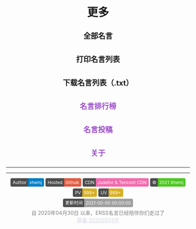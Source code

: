 <!-- Start more.html -->
<div data-id="page.more">
    <style>
        .github-badge[data-id="page.more"] {
            display: inline-block;
            border-radius: 4px;
            text-shadow: none;
            font-size: 12px;
            color: #fff;
            line-height: 15px;
            background-color: #ABBAC3;
            margin-bottom: 5px;
        }
        .github-badge[data-id="page.more"] .badge-subject[data-id="page.more"] {
            display: inline-block;
            background-color: #4D4D4D;
            padding: 4px 4px 4px 6px;
            border-top-left-radius: 4px;
            border-bottom-left-radius: 4px;
        }
        .github-badge[data-id="page.more"] .badge-value[data-id="page.more"] {
            display: inline-block;
            padding: 4px 6px 4px 4px;
            border-top-right-radius: 4px;
            border-bottom-right-radius: 4px;
        }
        .github-badge[data-id="page.more"] .bg-brightgreen[data-id="page.more"] {
            background-color: #4DC820 !important;
        }
        .github-badge[data-id="page.more"] .bg-orange[data-id="page.more"] {
            background-color: #FFA500 !important;
        }
        .github-badge[data-id="page.more"] .bg-yellow[data-id="page.more"] {
            background-color: #D8B024 !important;
        }
        .github-badge[data-id="page.more"] .bg-blueviolet[data-id="page.more"] {
            background-color: #8833D7 !important;
        }
        .github-badge[data-id="page.more"] .bg-pink[data-id="page.more"] {
            background-color: #F26BAE !important;
        }
        .github-badge[data-id="page.more"] .bg-red[data-id="page.more"] {
            background-color: #e05d44 !important;
        }
        .github-badge[data-id="page.more"] .bg-blue[data-id="page.more"] {
            background-color: #007EC6 !important;
        }
        .github-badge[data-id="page.more"] .bg-lightgrey[data-id="page.more"] {
            background-color: #9F9F9F !important;
        }
        .github-badge[data-id="page.more"] .bg-grey[data-id="page.more"],
        .github-badge[data-id="page.more"] .bg-gray[data-id="page.more"] {
            background-color: #555 !important;
        }
        .github-badge[data-id="page.more"] .bg-lightgrey[data-id="page.more"],
        .github-badge[data-id="page.more"] .bg-lightgray[data-id="page.more"] {
            background-color: #9f9f9f !important;
        }
        h1[data-id="page.more"] {
            font-size: 30px
        }
        h3[data-id="page.more"] {
            font-size: 20px
        }
		a[data-id="page.more"] {
			line-height: 1.8;
		}
    </style>
    <div style="text-align: center" class="mdui-ripple">
        <h1 data-id="page.more">更多</h1>
        <h3 data-id="page.more"><a data-id="page.more" onclick="_mingyan.showAllMingyan()">全部名言</a></h3>
        <h3 data-id="page.more"><a data-id="page.more" onclick="_mingyan.print()">打印名言列表</a></h3>
        <h3 data-id="page.more"><a data-id="page.more" onclick="_mingyan.download()">下载名言列表（.txt）</a></h3>
        <h3 data-id="page.more"><a data-id="page.more" style="color:#9B4DC9" onclick="location.hash='#/ranking'">名言排行榜</a></h3>
                <h3 data-id="page.more"><a data-id="page.more" style="color:#9B4DC9" onclick="location.hash='#/submit'">名言投稿</a></h3>
        <h3 data-id="page.more"><a data-id="page.more" style="color:#9B4DC9" onclick="location.hash='#/about'">关于</a></h3>
    </div>
</div>

---

<div id="tcomment" data-id="page.more"></div>

---

<script async src="//busuanzi.ibruce.info/busuanzi/2.3/busuanzi.pure.mini.js"></script>
<div style="text-align: center" class="mdui-ripple">
    <div class="github-badge" title="作者就是我啦！！" data-id="page.more"><span class="badge-subject" data-id="page.more">Author</span><span
            class="badge-value bg-blue" data-id="page.more">xhemj</span></div>
    <div class="github-badge" title="速度还可以吧？" data-id="page.more"><span class="badge-subject" data-id="page.more">Hosted</span><span
            class="badge-value bg-red" data-id="page.more"><span id="host">Github</span></span></div>
    <div class="github-badge" title="Jsdelivr的静态文件加速和Cloudflare的部分页面加速" data-id="page.more"><span class="badge-subject" data-id="page.more">CDN</span><span
            class="badge-value bg-pink" data-id="page.more">Jsdelivr & Tencent CDN</span></div>
    <div class="github-badge" title="ERSS~~~" data-id="page.more"><span class="badge-subject" data-id="page.more">&copy;</span><span
            class="badge-value bg-brightgreen" data-id="page.more">2021 Xhemj</span></div>
    </br>
    <div class="github-badge" title="多来看看呀！" data-id="page.more"><span class="badge-subject" data-id="page.more">PV</span><span
            class="badge-value bg-yellow" data-id="page.more"><span id="busuanzi_value_site_pv">999+</span></span></div>
    <div class="github-badge" title="还是挺多人来的" data-id="page.more"><span class="badge-subject" data-id="page.more">UV</span><span
            class="badge-value bg-yellow" data-id="page.more"><span id="busuanzi_value_site_uv">999+</span></span></div>
    </br>
    <div class="github-badge" title="会慢慢更新的" data-id="page.more"><span class="badge-subject" data-id="page.more">更新时间</span><span
            class="badge-value bg-lightgrey" data-id="page.more"><span id="uptime">2021-00-00 00:00:00</span></span></div>
    </br>
    <div style="color: gray;">自 2020年04月30日 以来，ERSS名言已经陪伴你们走过了<span id="more-times"></span></div>
    <a href="https://icp.gov.moe" target="_blank" style="color: #d6d9e2;">萌备 </a><a href="https://icp.gov.moe/?keyword=20200503"
        target="_blank" style="color: #d6d9e2;"> 20200503号</a>
</div>
<script>
    var domain_list = {
        "i.xhemj.eu.org": "Cloudflare & 阿里云香港oss",
        "www.xhemj.eu.org": "阿里云香港OSS",
        "xhemj.eu.org": "阿里云香港OSS",
        "www.xhemj.ink": "阿里云香港OSS",
        "xhemj.ink": "阿里云香港OSS",
        "mingyan.js.org": "Vercel",
        "mingyan.now.sh": "Vercel",
        "mingyan.xhemj.now.sh": "Vercel",
        "xhemj.oss-cn-hongkong.aliyuncs.com": "阿里云香港OSS",
        "cn.mingyan.js.org": "Coding Pages",
        "xhemj.github.io": "Github Pages",
        "www.erss.club": "Vercel",
        "127.0.0.1": "本地"
    };
    $("#host").text(domain_list[location.hostname]);
    twikoo.init({ 
        envId: 'xhemj-0gjckebwf7276129', 
        el: '#tcomment' ,
        onCommentLoaded: function () {
             document.querySelector(".tk-footer").innerHTML = `Powered by <a href="https://twikoo.js.org" target="_blank" rel="nofollow">Twikoo</a></br>&copy; 2021 <a href="https://mingyan.js.org">ERSS名言</a></div>`
            document.querySelector(".el-textarea__inner").style.height = "150px";
        }
    })
    .then(function () {
        db('评论加载完成');
        document.querySelector(".tk-footer").innerHTML = `Powered by <a href="https://twikoo.js.org" target="_blank" rel="nofollow">Twikoo</a></br>&copy; 2021 <a href="https://mingyan.js.org">ERSS名言</a></div>`
        document.querySelector(".el-textarea__inner").style.height = "150px";
    });
    $.get("https://api.github.com/repos/xhemj/mingyan", function (data) {
        var a = data["updated_at"];
        $("#uptime").text(new Date(a).toLocaleString());
        console.log(new Date(a).toLocaleString());
    });
</script>
<!-- End more.html -->